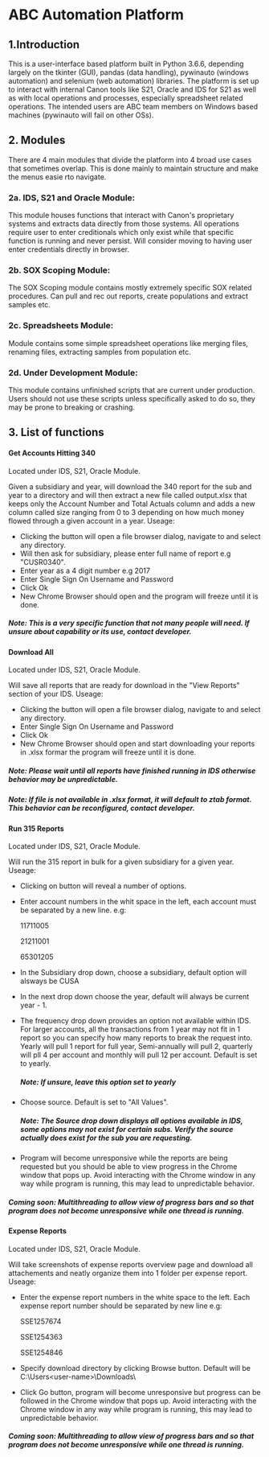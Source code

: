 # ABC Automation Platform
## 1.Introduction
This is a user-interface based platform built in Python 3.6.6, depending largely on the tkinter (GUI), pandas (data handling), pywinauto (windows automation) and selenium (web automation) libraries. The platform is set up to interact with internal Canon tools like S21, Oracle and IDS for S21 as well as with local operations and processes, especially spreadsheet related operations.
The intended users are ABC team members on Windows based machines (pywinauto will fail on other OSs). 

## 2. Modules
There are 4 main modules that divide the platform into 4 broad use cases that sometimes overlap. This is done mainly to maintain structure and make the menus easie rto navigate.

### 2a. IDS, S21 and Oracle Module:
This module houses functions that interact with Canon's proprietary systems and extracts data directly from those systems. All operations require user to enter creditionals which only exist while that specific function is running and never persist. Will consider moving to having user enter credentials directly in browser.

### 2b. SOX Scoping Module:
The SOX Scoping module contains mostly extremely specific SOX related procedures. Can pull and rec out reports, create populations and extract samples etc.

### 2c. Spreadsheets Module:
Module contains some simple spreadsheet operations like merging files, renaming files, extracting samples from population etc.

### 2d. Under Development Module:
This module contains unfinished scripts that are current under production. Users should not use these scripts unless specifically asked to do so, they may be prone to breaking or crashing.

## 3. List of functions

#### Get Accounts Hitting 340
Located under IDS, S21, Oracle Module.

Given a subsidiary and year, will download the 340 report for the sub and year to a directory and will then extract a new file called output.xlsx that keeps only the Account Number and Total Actuals column and adds a new column called size ranging from 0 to 3 depending on how much money flowed through a given account in a year.
Useage:
- Clicking the button will open a file browser dialog, navigate to and select any directory. 
- Will then ask for subsidiary, please enter full name of report e.g "CUSR0340".
- Enter year as a 4 digit number e.g 2017
- Enter Single Sign On Username and Password
- Click Ok
- New Chrome Browser should open and the program will freeze until it is done.
##### Note: This is a very specific function that not many people will need. If unsure about capability or its use, contact developer.

#### Download All
Located under IDS, S21, Oracle Module.

Will save all reports that are ready for download in the "View Reports" section of your IDS.
Useage:
- Clicking the button will open a file browser dialog, navigate to and select any directory. 
- Enter Single Sign On Username and Password
- Click Ok
- New Chrome Browser should open and start downloading your reports in .xlsx formar the program will freeze until it is done.

##### Note: Please wait until all reports have finished running in IDS otherwise behavior may be unpredictable.
##### Note: If file is not available in .xlsx format, it will default to ztab format. This behavior can be reconfigured, contact developer.


#### Run 315 Reports
Located under IDS, S21, Oracle Module.

Will run the 315 report in bulk for a given subsidiary for a given year.
Useage:
- Clicking on button will reveal a number of options.
- Enter account numbers in the whit space in the left, each account must be separated by a new line. e.g:

    11711005
    
    21211001
    
    65301205
    
- In the Subsidiary drop down, choose a subsidiary, default option will alsways be CUSA
- In the next drop down choose the year, default will always be current year - 1.
- The frequency drop down provides an option not available within IDS. For larger accounts, all the transactions from 1 year may not fit in 1 report so you can specify how many reports to break the request into. Yearly will pull 1 report for full year, Semi-annually will pull 2, quarterly will pll 4 per account and monthly will pull 12 per account. Default is set to yearly.
  ##### Note: If unsure, leave this option set to yearly
- Choose source. Default is set to "All Values". 
  ##### Note: The Source drop down displays all options available in IDS, some options may not exist for certain subs. Verify the source actually does exist for the sub you are requesting.
- Program will become unresponsive while the reports are being requested but you should be able to view progress in the Chrome window that pops up. Avoid interacting with the Chrome window in any way while program is running, this may lead to unpredictable behavior.
##### Coming soon: Multithreading to allow view of progress bars and so that program does not become unresponsive while one thread is running.

#### Expense Reports
Located under IDS, S21, Oracle Module.

Will take screenshots of expense reports overview page and download all attachements and neatly organize them into 1 folder per expense report.
Useage:
- Enter the expense report numbers in the white space to the left. Each expense report number should be separated by new line e.g:

    SSE1257674
    
    SSE1254363
    
    SSE1254846
    
- Specify download directory by clicking Browse button. Default will be C:\Users\<user-name>\Downloads\
- Click Go button, program will become unresponsive but progress can be followed in the Chrome window that pops up. Avoid interacting with the Chrome window in any way while program is running, this may lead to unpredictable behavior.
##### Coming soon: Multithreading to allow view of progress bars and so that program does not become unresponsive while one thread is running.
